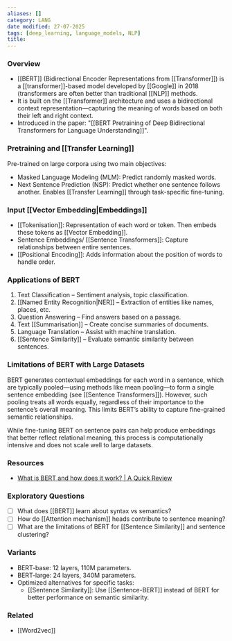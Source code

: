 ```yaml
---
aliases: []
category: LANG
date modified: 27-07-2025
tags: [deep_learning, language_models, NLP]
title: 
---
```

### Overview
* [[BERT]] (Bidirectional Encoder Representations from [[Transformer]]) is a [[transformer]]-based model developed by [[Google]] in 2018 (transformers are often better than traditional [[NLP]] methods.
* It is built on the [[Transformer]] architecture and uses a bidirectional context representation—capturing the meaning of words based on both their left and right context.
* Introduced in the paper: "[[BERT Pretraining of Deep Bidirectional Transformers for Language Understanding]]".

### Pretraining and [[Transfer Learning]]

Pre-trained on large corpora using two main objectives:
  * Masked Language Modeling (MLM): Predict randomly masked words.
  * Next Sentence Prediction (NSP): Predict whether one sentence follows another.
Enables [[Transfer Learning]] through task-specific fine-tuning.
### Input [[Vector Embedding|Embeddings]]

* [[Tokenisation]]: Representation of each word or token. Then embeds these tokens as [[Vector Embedding]].
* Sentence Embeddings/ [[Sentence Transformers]]: Capture relationships between entire sentences.
* [[Positional Encoding]]: Adds information about the position of words to handle order.

### Applications of BERT
1. Text Classification – Sentiment analysis, topic classification.
2. [[Named Entity Recognition|NER]] – Extraction of entities like names, places, etc.
3. Question Answering – Find answers based on a passage.
4. Text [[Summarisation]] – Create concise summaries of documents.
5. Language Translation – Assist with machine translation.
6. [[Sentence Similarity]] – Evaluate semantic similarity between sentences.

### Limitations of BERT with Large Datasets

BERT generates contextual embeddings for each word in a sentence, which are typically pooled—using methods like mean pooling—to form a single sentence embedding (see [[Sentence Transformers]]). However, such pooling treats all words equally, regardless of their importance to the sentence’s overall meaning. This limits BERT’s ability to capture fine-grained semantic relationships.

While fine-tuning BERT on sentence pairs can help produce embeddings that better reflect relational meaning, this process is computationally intensive and does not scale well to large datasets.
### Resources
* [What is BERT and how does it work? | A Quick Review](https://www.youtube.com/watch?v=6ahxPTLZxU8&list=PLcWfeUsAys2my8yUlOa6jEWB1-QbkNSUl&index=12)
### Exploratory Questions

* [ ] What does [[BERT]] learn about syntax vs semantics?
* [ ] How do [[Attention mechanism]] heads contribute to sentence meaning?
* [ ] What are the limitations of BERT for [[Sentence Similarity]] and sentence clustering?

### Variants
* BERT-base: 12 layers, 110M parameters.
* BERT-large: 24 layers, 340M parameters.
* Optimized alternatives for specific tasks:
	* [[Sentence Similarity]]: Use [[Sentence-BERT]] instead of BERT for better performance on semantic similarity.

### Related
- [[Word2vec]]
